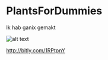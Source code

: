 # PlantsForDummies
Ik hab ganix gemakt


![alt text](https://i.ytimg.com/vi/Xcs6MZD4a2w/mqdefault.jpg)

http://bitly.com/1RPtpnY
